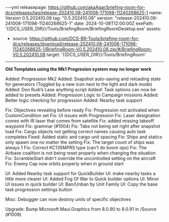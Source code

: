 ---yml
releasepage: https://github.com/akaAgar/briefing-room-for-dcs/releases/tag/release-202410.08-241008-171098-11240268625-1
name: Version 0.5.202410.08
tag: "0.5.202410.08"
version: "release-202410.08-241008-171098-11240268625-1"
date: 2024-10-08T12:00:00Z
exePath: '{{DCS_USER_DIR}}/Tools/BriefingRoom/BriefingRoomDesktop.exe'
assets:
  - source: https://github.com/DCS-BR-Tools/briefing-room-for-dcs/releases/download/release-202410.08-241008-171098-11240268625-1/BriefingRoom-V0.5.202410.08.zip/#/BriefingRoom-V0.5.202410.08
    target: '{{DCS_USER_DIR}}/Tools/BriefingRoom'
---
**Old Templates using the Mk1 Progresion system may no longer work**

Added: Progression Mk2
Added: Snapshot auto-saving and reloading state for generators (Toggled by a new icon next to the light and dark mode)
Added:  Don Rudi’s Lase anything script
Added: Task options can now be added to presets
Added: Progression Logic to Campaign missions
Added: Better logic checking for progression
Added: Nearby task support

Fix: Objectives revealing before ready
Fix: Progression not activated when CustomCondition set
Fix: UI issues with Progression
Fix: Laser designation comes with IR laser that comes from satellite
Fix: added missing takeoff waypoint
Fix: grammar (#1004)
Fix: Tabs not being set right after snapshot load
Fix: Cargo objects not getting correct names causing auto task completes
Fixed: Added static and cargo unit spacing
Fix: Ships and statics only spawn one no matter the setting
Fix: The target count of ships was always 1
Fix: Correct KC135MPRS type (can't do boom ops)
Fix: The Airbase coalition is not being reset properly when changing the situation
Fix: ScrambleStart didn't override the uncontrolled setting on the aircraft
Fix: Enemy Cap now orbits properly when in ground start

UI: Added Nearby task support for QuickBuilder
UI: make nearby tasks a little more clearer
UI: Added Fog Of War to Quick builder options
UI: Minor UI issues in quick builder
UI: Ban/Unban by Unit Family
UI: Copy the base task progression settings button

Misc: Debugger can now destroy units of specific objectives

Upgrade: Bump Microsoft.Maui.Graphics from 8.0.90 to 8.0.91 in /Source (#1009)